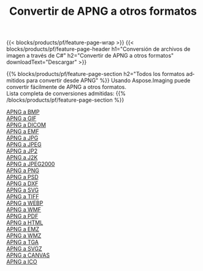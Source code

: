 ﻿---
title: Convertir de APNG a otros formatos 
weight: 3920
url: /es/java/conversion/from/apng 
lang: es
langdirlevel: 2
locales: zh-hans,ja,it,ru,de,es,fr,nl,id,lt,pl,pt,vi,tr,ko,zh-hant,ar,hi,th,sv,cs,uk,he
description: Usando Aspose.Imaging puede convertir fácilmente de APNG a otros formatos
---

{{< blocks/products/pf/feature-page-wrap >}}
{{< blocks/products/pf/feature-page-header h1="Conversión de archivos de imagen a través de C#" h2="Convertir de APNG a otros formatos" downloadText="Descargar" >}}


{{% blocks/products/pf/feature-page-section  h2="Todos los formatos admitidos para convertir desde APNG" %}}
Usando Aspose.Imaging puede convertir fácilmente de APNG a otros formatos.
<br/>
Lista completa de conversiones admitidas:
{{% /blocks/products/pf/feature-page-section %}}
<div class="container-fluid productfamilypage bg-gray">
    <div class="convertypes bg-gray agp-content section">
        <div class="container">
		<div class="row other-converters">
		    <div class='col-md-2 other-converter remove-lp remove-rp'><a href="/imaging/es/java/conversion/apng-to-bmp" >APNG a BMP</a></div><div class='col-md-2 other-converter remove-lp remove-rp'><a href="/imaging/es/java/conversion/apng-to-gif" >APNG a GIF</a></div><div class='col-md-2 other-converter remove-lp remove-rp'><a href="/imaging/es/java/conversion/apng-to-dicom" >APNG a DICOM</a></div><div class='col-md-2 other-converter remove-lp remove-rp'><a href="/imaging/es/java/conversion/apng-to-emf" >APNG a EMF</a></div><div class='col-md-2 other-converter remove-lp remove-rp'><a href="/imaging/es/java/conversion/apng-to-jpg" >APNG a JPG</a></div><div class='col-md-2 other-converter remove-lp remove-rp'><a href="/imaging/es/java/conversion/apng-to-jpeg" >APNG a JPEG</a></div><div class='col-md-2 other-converter remove-lp remove-rp'><a href="/imaging/es/java/conversion/apng-to-jp2" >APNG a JP2</a></div><div class='col-md-2 other-converter remove-lp remove-rp'><a href="/imaging/es/java/conversion/apng-to-j2k" >APNG a J2K</a></div><div class='col-md-2 other-converter remove-lp remove-rp'><a href="/imaging/es/java/conversion/apng-to-jpeg2000" >APNG a JPEG2000</a></div><div class='col-md-2 other-converter remove-lp remove-rp'><a href="/imaging/es/java/conversion/apng-to-png" >APNG a PNG</a></div><div class='col-md-2 other-converter remove-lp remove-rp'><a href="/imaging/es/java/conversion/apng-to-psd" >APNG a PSD</a></div><div class='col-md-2 other-converter remove-lp remove-rp'><a href="/imaging/es/java/conversion/apng-to-dxf" >APNG a DXF</a></div><div class='col-md-2 other-converter remove-lp remove-rp'><a href="/imaging/es/java/conversion/apng-to-svg" >APNG a SVG</a></div><div class='col-md-2 other-converter remove-lp remove-rp'><a href="/imaging/es/java/conversion/apng-to-tiff" >APNG a TIFF</a></div><div class='col-md-2 other-converter remove-lp remove-rp'><a href="/imaging/es/java/conversion/apng-to-webp" >APNG a WEBP</a></div><div class='col-md-2 other-converter remove-lp remove-rp'><a href="/imaging/es/java/conversion/apng-to-wmf" >APNG a WMF</a></div><div class='col-md-2 other-converter remove-lp remove-rp'><a href="/imaging/es/java/conversion/apng-to-pdf" >APNG a PDF</a></div><div class='col-md-2 other-converter remove-lp remove-rp'><a href="/imaging/es/java/conversion/apng-to-html" >APNG a HTML</a></div><div class='col-md-2 other-converter remove-lp remove-rp'><a href="/imaging/es/java/conversion/apng-to-emz" >APNG a EMZ</a></div><div class='col-md-2 other-converter remove-lp remove-rp'><a href="/imaging/es/java/conversion/apng-to-wmz" >APNG a WMZ</a></div><div class='col-md-2 other-converter remove-lp remove-rp'><a href="/imaging/es/java/conversion/apng-to-tga" >APNG a TGA</a></div><div class='col-md-2 other-converter remove-lp remove-rp'><a href="/imaging/es/java/conversion/apng-to-svgz" >APNG a SVGZ</a></div><div class='col-md-2 other-converter remove-lp remove-rp'><a href="/imaging/es/java/conversion/apng-to-canvas" >APNG a CANVAS</a></div><div class='col-md-2 other-converter remove-lp remove-rp'><a href="/imaging/es/java/conversion/apng-to-ico" >APNG a ICO</a></div>
                </div>
        </div>
    </div>
</div>
<br/>

